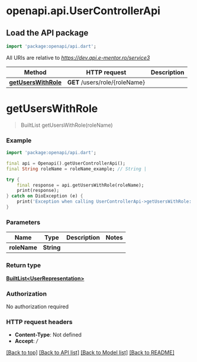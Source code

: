# openapi.api.UserControllerApi

## Load the API package
```dart
import 'package:openapi/api.dart';
```

All URIs are relative to *https://dev.api.e-mentor.ro/service3*

Method | HTTP request | Description
------------- | ------------- | -------------
[**getUsersWithRole**](UserControllerApi.md#getuserswithrole) | **GET** /users/role/{roleName} | 


# **getUsersWithRole**
> BuiltList<UserRepresentation> getUsersWithRole(roleName)



### Example
```dart
import 'package:openapi/api.dart';

final api = Openapi().getUserControllerApi();
final String roleName = roleName_example; // String | 

try {
    final response = api.getUsersWithRole(roleName);
    print(response);
} catch on DioException (e) {
    print('Exception when calling UserControllerApi->getUsersWithRole: $e\n');
}
```

### Parameters

Name | Type | Description  | Notes
------------- | ------------- | ------------- | -------------
 **roleName** | **String**|  | 

### Return type

[**BuiltList&lt;UserRepresentation&gt;**](UserRepresentation.md)

### Authorization

No authorization required

### HTTP request headers

 - **Content-Type**: Not defined
 - **Accept**: */*

[[Back to top]](#) [[Back to API list]](../README.md#documentation-for-api-endpoints) [[Back to Model list]](../README.md#documentation-for-models) [[Back to README]](../README.md)


